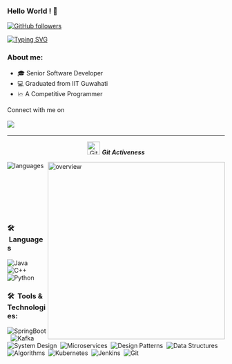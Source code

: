 ### Hello World ! 👋

[![GitHub followers](https://img.shields.io/github/followers/viditkumar.svg?style=social&label=Followers)](https://github.com/viditkumar?tab=followers)

[![Typing SVG](https://readme-typing-svg.herokuapp.com?font=Architects+Daughter&color=2BB9F7&size=30&lines=Hi+there,+I+am+Vidit;A+Software+Developer;A+Competitive+Programmer)](https://git.io/typing-svg)

<h3>About me:</h3>

- 🎓 Senior Software Developer
- 💻 Graduated from IIT Guwahati
- 🗠  A Competitive Programmer

<p>Connect with me on
<br>
<br>	
<a target="_blank" href="https://www.linkedin.com/in/vidit-kumar/"><img src="https://img.shields.io/badge/-LinkedIn-0077B5?style=for-the-badge&logo=Linkedin&logoColor=white"></img></a>
&emsp;

<hr>
<p align="center">
<img src="https://media.giphy.com/media/W5eoZHPpUx9sapR0eu/giphy.gif" width="30px" alt="Git"/>&nbsp;<i><b>Git Activeness</b></i></p>
 
<p><img align="left" src="https://github-readme-stats.vercel.app/api/top-langs?username=viditkumar&show_icons=true&locale=en&layout=compact&theme=gruvbox&include_all_commits=true&count_private=true" alt="languages" /></p>
<p>
<img align="right" src="https://github-readme-stats.vercel.app/api?username=viditkumar&show_icons=true&locale=en&theme=gruvbox&include_all_commits=true&count_private=true" alt="overview" width="410"/></p>

<br>
<br>
<br>
<br>
<br>
<br>
<br>

### 🛠 &nbsp;Languages
![Java](https://img.shields.io/badge/-Java-05122A?style=flat&logo=Java&logoColor=FFA518)&nbsp;
![C++](https://img.shields.io/badge/-C++-05122A?style=flat&logo=C%2B%2B&logoColor=00599C)&nbsp;
![Python](https://img.shields.io/badge/-Python-05122A?style=flat&logo=python)&nbsp;

### 🛠 &nbsp;Tools & Technologies:
![SpringBoot](https://img.shields.io/badge/-Spring-black?&logo=SpringBoot)&nbsp;
![Kafka](https://img.shields.io/badge/Kafka-black)&nbsp;
![System Design](https://img.shields.io/badge/System%20Design-black)&nbsp;
![Microservices](https://img.shields.io/badge/Microservices-black)&nbsp;
![Design Patterns](https://img.shields.io/badge/Design%20Patterns-black)&nbsp;
![Data Structures](https://img.shields.io/badge/Data%20Structures-black)&nbsp;
![Algorithms](https://img.shields.io/badge/Algorithms-black)&nbsp;
![Kubernetes](https://img.shields.io/badge/Kubenetes-black?logo=Kubernetes)&nbsp;
![Jenkins](https://img.shields.io/badge/Jenkins-black?logo=Jenkins)&nbsp;
![Git](https://img.shields.io/badge/-Git-05122A?style=flat&logo=git)&nbsp;


<br/>

